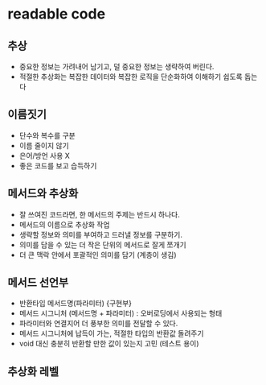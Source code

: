 # readable code 

## 추상 
- 중요한 정보는 가려내어 남기고, 덜 중요한 정보는 생략하여 버린다. 
- 적절한 추상화는 복잡한 데이터와 복잡한 로직을 단순화하여 이해하기 쉽도록 돕는다

## 이름짓기
- 단수와 복수를 구분
- 이름 줄이지 않기
- 은어/방언 사용 X
- 좋은 코드를 보고 습득하기

## 메서드와 추상화
- 잘 쓰여진 코드라면, 한 메서드의 주제는 반드시 하나다.
- 메서드의 이름으로 추상화 작업 
- 생략할 정보와 의미를 부여하고 드러낼 정보를 구분하기.
- 의미를 담을 수 있는 더 작은 단위의 메서드로 잘게 쪼개기
- 더 큰 맥락 안에서 포괄적인 의미를 담기 (계층이 생김)

## 메서드 선언부
- 반환타입 메서드명(파라미터) {구현부}
- 메서드 시그니처 (메서드명 + 파라미터) : 오버로딩에서 사용되는 형태 
- 파라미터와 연결지어 더 풍부한 의미를 전달할 수 있다.
- 메서드 시그니처에 납득이 가는, 적절한 타입의 반환값 돌려주기
- void 대신 충분히 반환할 만한 값이 있는지 고민 (테스트 용이)

## 추상화 레벨
